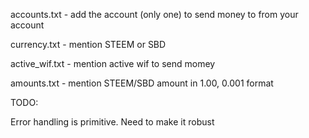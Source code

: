 accounts.txt - add the account (only one) to send money to from your account

currency.txt - mention STEEM or SBD

active_wif.txt - mention active wif to send momey

amounts.txt - mention STEEM/SBD amount in 1.00, 0.001 format

TODO:

Error handling is primitive. Need to make it robust

